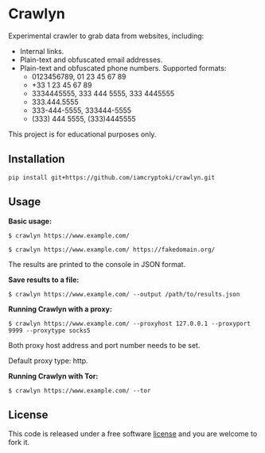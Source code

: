 # Crawlyn

Experimental crawler to grab data from websites, including:

* Internal links.
* Plain-text and obfuscated email addresses.
* Plain-text and obfuscated phone numbers. Supported formats:
  - 0123456789, 01 23 45 67 89
  - +33 1 23 45 67 89
  - 3334445555, 333 444 5555, 333 4445555
  - 333.444.5555
  - 333-444-5555, 333444-5555
  - (333) 444 5555, (333)4445555

This project is for educational purposes only.

## Installation

``pip install git+https://github.com/iamcryptoki/crawlyn.git``

## Usage

**Basic usage:**

``$ crawlyn https://www.example.com/``

``$ crawlyn https://www.example.com/ https://fakedomain.org/``

The results are printed to the console in JSON format.

**Save results to a file:**

``$ crawlyn https://www.example.com/ --output /path/to/results.json``

**Running Crawlyn with a proxy:**

``$ crawlyn https://www.example.com/ --proxyhost 127.0.0.1 --proxyport 9999 --proxytype socks5``

Both proxy host address and port number needs to be set.

Default proxy type: http.

**Running Crawlyn with Tor:**

``$ crawlyn https://www.example.com/ --tor``

## License

This code is released under a free software [license](LICENSE.txt) and you are welcome to fork it.
